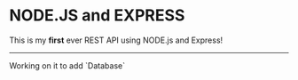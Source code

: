 
# NODE.JS and EXPRESS

<p>This is my <strong>first</strong> ever REST API using NODE.js and Express!</p>

___

<P>Working on it to add `Database`